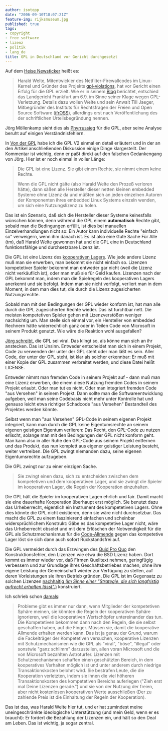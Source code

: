 ```yaml
---
author: isotopp
date: "2006-09-10T18:07:21Z"
feature-img: rijksmuseum.jpg
published: true
tags:
- copyright
- free software
- lizenz
- politik
- lang_de
title: GPL in Deutschland vor Gericht durchgesetzt
---
```

Auf dem
[Heise Newsticker](http://www.heise.de/newsticker/meldung/77951) heißt es:

>  Harald Welte, Mitentwickler des Netfilter-Firewallcodes im Linux-Kernel
> und Gründer des Projekts [gpl-violations](http://www.gpl-violations.org),
> hat vor Gericht einen Erfolg für die GPL erzielt. Wie er in seinem
> [Blog](http://gnumonks.org/~laforge/weblog/2006/09/07/#20060907-victory)
> berichtet, entschied das Landgericht Frankfurt am 6.9. im Sinne seiner
> Klage wegen GPL-Verletzung. Details dazu wollen Welte und sein Anwalt Till
> Jaeger, Mitbegründer des Instituts für Rechtsfragen der Freien und Open
> Source Software ([ifrOSS](http://www.ifross.org/)), allerdings erst nach
> Veröffentlichung des der schriftlichen Urteilsbegründung nennen.

Jörg Möllenkamp sieht dies als
[Phyrrussieg](http://www.c0t0d0s0.org/index.php?url=archives/1989-GPL-vor-Gericht-durchgesetzt.html)
für die GPL, aber seine Analyse beruht auf einigen Verständnisfehlern.

In [Von der GPL](../2005-02-07-von-der-gpl) habe ich die
GPL V2 einmal en detail erläutert und in der an den Artikel anschließenden
Diskussion einige Dinge klargestellt. Der Kommentar ist wichtig, denn er
paßt direkt auf den falschen Gedankengang von Jörg. Hier ist er noch einmal
in voller Länge:

> Die GPL ist eine Lizenz. Sie gibt einem Rechte, sie nimmt einem keine Rechte.
>
> Wenn die GPL nicht gälte (also Harald Welte den Prozeß verloren hätte), dann
> säßen alle Hersteller dieser netten kleinen embedded Systeme ohne Lizenz da
> und müßten sich an jeden einzelnen Autoren der Komponenten ihres embedded
> Linux Systems einzeln wenden, um sich eine Nutzungslizenz zu holen.

Das ist ein Szenario, daß sich die Hersteller dieser Systeme keinesfalls
wünschen können, denn während die GPL einem **automatisch** Rechte gibt,
sobald man die Bedingungen erfüllt, ist dies bei manuellen
Einzelverhandlungen nicht so: Ein Autor kann individuelle Rechte "einfach
so" verweigern, wenn ihm danach ist. Es ist also eine Gute Sache Für Alle
(tm), daß Harald Welte gewonnen hat und die GPL eine in Deutschland
funktionsfähige und durchsetzbare Lizenz ist.

Die GPL ist eine Lizenz des
[kooperativen Lagers](../2005-01-05-ein-paar-ideologische-steine-ins-rollen-bringen).
Wie jede andere Lizenz muß man sie erwerben, man bekommt sie nicht einfach
so. Lizenzen kompetetiver Spieler bekommt man entweder gar nicht (weil die
Lizenz nicht verkäuflich ist), oder man muß sie für Geld kaufen. Lizenzen
nach der GPL bekommt man, indem man die Spielregeln des kooperativen Lagers
anerkennt und sie befolgt. Indem man sie nicht verfolgt, verliert man in dem
Moment, in dem man dies tut, die durch die Lizenz zugesicherten
Nutzungsrechte.

Sobald man mit den Bedingungen der GPL wieder konform ist, hat man alle
durch die GPL zugesicherten Rechte wieder. Das ist furchtbar nett. Die
meisten kompetetiven Spieler gehen mit Lizenzverstößen weniger nachsichtig
um. Man stelle sich einmal vor, ein Hersteller von embedded Rechnern hätte
widerrechtlich ganz oder in Teilen Code von Microsoft in seinem Produkt
genutzt. Wie wäre die Reaktion wohl ausgefallen?

[Jörg schreibt](http://www.c0t0d0s0.org/index.php?url=archives/1989-GPL-vor-Gericht-durchgesetzt.html),
die GPL sei viral. Das klingt so, als könne man sich an ihr anstecken. Das
ist Unsinn. Entweder entscheidet man sich in einem Projekt, Code zu
verwenden der unter der GPL steht oder man läßt es sein. Aller Code, der
unter der GPL steht, ist klar als solcher erkennbar: Er muß mit einer Kopie
der GPL zusammen verbreitet werden, und diese Datei heißt LICENSE.

Entweder nimmt man fremden Code in seinem Projekt auf - dann muß man eine
Lizenz erwerben, die einem diese Nutzung fremden Codes in seinem Projekt
erlaubt. Oder man tut es nicht. Oder man integriert fremden Code "aus
Versehen" in seinem Projekt. Dann sollte man die Softwareentwicklung
aufgeben, weil man seine Codebasis nicht mehr unter Kontrolle hat und
genauso leicht etwa richtiger Schadcode "aus Versehen" Bestandteil des
Projektes werden könnte.

Selbst wenn man "aus Versehen" GPL-Code in seinem eigenen Projekt
integriert, kann man durch die GPL keine Eigentumsrechte an seinem eigenen
geistigen Eigentum verlieren: Das Recht, den GPL-Code zu nutzen erlischt,
solange man mit den Bedingungen der GPL nicht konform geht. Man kann also in
aller Ruhe den GPL-Code aus seinem Projekt entfernen und das Produkt, das
nun komplett aus eigener geistiger Leistung besteht, weiter vertreiben. Die
GPL zwingt niemanden dazu, seine eigenen Eigentumsrechte aufzugeben.

Die GPL zwingt nur zu einer einzigen Sache.

> Sie zwingt einen dazu, sich zu entscheiden zwischen dem kompetetiven und
> dem kooperativen Lager, und sie zwingt die Spieler im kooperativen Lager,
> die Regeln der Kooperation einzuhalten.

Die GPL hält die Spieler im kooperativen Lagen ehrlich und fair. Damit macht
sie eine dauerhafte Kooperation überhaupt erst möglich. Sie benutzt dazu das
Urheberrecht, eigentlich ein Instrument des kompetetiven Lagers. Ohne dies
könnte die GPL nicht existieren, denn sie wäre nicht durchsetzbar. Das macht
die GPL zu einem faszinierend einfachen und scheinbar widersprüchlichem
Konstrukt: Gäbe es das kompetetive Lager nicht, wäre das Urheberrecht
obsolet und mit dem Erlöschen der Notwendigkeit für die GPL als
Schutzmechanismus für die
[Code-Allmende](http://de.wikipedia.org/wiki/Allmende) gegen das kompetetive
Lager löst sie sich dann auch sofort Rückstandsfrei auf.

Die GPL vermeidet durch das Erzwingen des
[Quid Pro Quo](http://de.wikipedia.org/wiki/Quid_pro_quo) den
Konstruktionsfehler, den Lizenzen wie etwa die BSD Lizenz haben. Dort kommt
es immer wieder vor, daß Firmen Quelltext nehmen, geringfügig verbessern und
zur Grundlage ihres Geschäftsbetriebes machen, ohne ihre eigene Leistung der
Gemeinschaft  wieder zur Verfügung zu stellen, auf deren Vorleistungen sie
ihren Betrieb gründen. Die GPL ist im Gegensatz zu solchen Lizenzen
[nachhaltig (_im Sinne einer "Strategie, die sich langfristig aufrecht erhalten lässt"._)](http://de.wikipedia.org/wiki/Nachhaltigkeit)
konstruiert.

Ich schrieb schon
[damals](../2005-01-05-ein-paar-ideologische-steine-ins-rollen-bringen):

> Probleme gibt es immer nur dann, wenn Mitglieder der kompetetiven Sphäre
> meinen, sie könnten die Regeln der kooperativen Sphäre ignorieren, weil
> die kooperativen Wertschöpfer untereinander das tun. Die Kompetetiven
> bekommen dann nach den Regeln, die sie selbst geschaffen haben, auf die
> Finger. Müssen sie, damit die kooperative Allmende erhalten werden kann.
> Das ist ja genau der Grund, warum die Fackelträger der Kompetetiven
> versuchen, kooperative Lizenzen mit Schutzmechanismen wie die GPL als
> "viral", "böse", "illegal" oder sonstwie "ganz schlimm" darzustellen,
> allen voran Microsoft und die von Microsoft bezahlten Astroturfer.
> Lizenzen mit Schutzmechanismen schaffen einen geschützten Bereich, in dem
> kooperatives Verhalten möglich ist und unter anderem durch niedrige
> Transaktionskosten belohnt wird. Sie bestrafen Leute, die die Kooperation
> verletzten, indem sie ihnen die viel höheren Transaktionskosten des
> kompetetiven Bereichs auferlegen ("Zieh erst mal Deine Lizenzen gerade.")
> und sie von der Nutzung der freien, aber nicht kostenlosen kooperativen
> Werte ausschließen (Der zu zahlende Preis ist die Einhaltung der Regeln
> der Kooperation).

Das ist das, was Harald Welte hier tut, und er hat zumindest meine
uneingeschränkte ideologische Unterstützung (und mein Geld, wenn er es
braucht): Er fordert die Bezahlung der Lizenzen ein, und hält so den Deal am
Leben. Das ist wichtig, ja sogar zentral.
